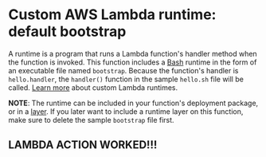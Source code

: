 # Custom AWS Lambda runtime: default bootstrap

A runtime is a program that runs a Lambda function's handler method when the function is invoked. This function includes a [Bash](https://www.gnu.org/software/bash/) runtime in the form of an executable file named `bootstrap`. Because the function's handler is `hello.handler`, the `handler()` function in the sample `hello.sh` file will be called. [Learn more](https://docs.aws.amazon.com/lambda/latest/dg/runtimes-custom.html) about custom Lambda runtimes.

**NOTE**: The runtime can be included in your function's deployment package, or in a [layer](https://docs.aws.amazon.com/lambda/latest/dg/configuration-layers.html). If you later want to include a runtime layer on this function, make sure to delete the sample `bootstrap` file first.

## LAMBDA ACTION WORKED!!!
